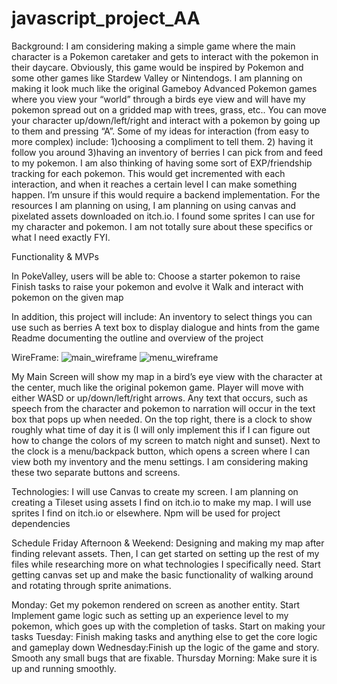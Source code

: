 # javascript_project_AA

Background:
I am considering making a simple game where the main character is a Pokemon caretaker and gets to interact with the pokemon in their daycare. Obviously, this game would be inspired by Pokemon and some other games like Stardew Valley or Nintendogs. I am planning on making it look much like the original Gameboy Advanced Pokemon games where you view your “world” through a birds eye view and will have my pokemon spread out on a gridded map with trees, grass, etc.. You can move your character up/down/left/right and interact with a pokemon by going up to them and pressing “A”. Some of my ideas for interaction (from easy to more complex) include: 1)choosing a compliment to tell them. 2) having it follow you around 3)having an inventory of berries I can pick from and feed to my pokemon. I am also thinking of having some sort of EXP/friendship tracking for each pokemon. This would get incremented with each interaction, and when it reaches a certain level I can make something happen. I’m unsure if this would require a backend implementation.
For the resources I am planning on using, I am planning on using canvas and pixelated assets downloaded on itch.io. I found some sprites I can use for my character and pokemon. I am not totally sure about these specifics or what I need exactly FYI.

Functionality & MVPs

In PokeValley, users will be able to:
Choose a starter pokemon to raise
Finish tasks to raise your pokemon and evolve it
Walk and interact with pokemon on the given map

In addition, this project will include:
An inventory to select things you can use such as berries
A text box to display dialogue and hints from the game
Readme documenting the outline and overview of the project

WireFrame:
![main_wireframe](https://user-images.githubusercontent.com/98565804/205261038-3e06076e-faf6-404f-b64c-5be07589ad58.png)
![menu_wireframe](https://user-images.githubusercontent.com/98565804/205261279-c4ba9b54-b0c3-42fd-a396-9a5929e72190.png)

My Main Screen will show my map in a bird’s eye view with the character at the center, much like the original pokemon game. Player will move with either WASD or up/down/left/right arrows. Any text that occurs, such as speech from the character and pokemon to narration will occur in the text box that pops up when needed. On the top right, there is a clock to show roughly what time of day it is (I will only implement this if I can figure out how to change the colors of my screen to match night and sunset). Next to the clock is a menu/backpack button, which opens a screen where I can view both my inventory and the menu settings. I am considering making these two separate buttons and screens.

Technologies: I will use Canvas to create my screen. I am planning on creating a Tileset using assets I find on itch.io to make my map. I will use sprites I find on itch.io or elsewhere. Npm will be used for project dependencies

Schedule
Friday Afternoon & Weekend: Designing and making my map after finding relevant assets. Then, I can get started on setting up the rest of my files while researching more on what technologies I specifically need. Start getting canvas set up and make the basic functionality of walking around and rotating through sprite animations.

Monday: Get my pokemon rendered on screen as another entity. Start Implement game logic such as setting up an experience level to my pokemon, which goes up with the completion of tasks. Start on making your tasks
Tuesday: Finish making tasks and anything else to get the core logic and gameplay down
Wednesday:Finish up the logic of the game and story. Smooth any small bugs that are fixable.
Thursday Morning: Make sure it is up and running smoothly.

